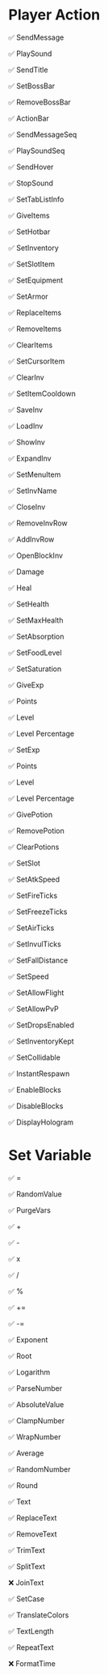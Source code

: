 # Player Action

✅ SendMessage

✅ PlaySound

✅ SendTitle

✅ SetBossBar

✅ RemoveBossBar

✅ ActionBar

✅ SendMessageSeq

✅ PlaySoundSeq

✅ SendHover

✅ StopSound

✅ SetTabListInfo

✅ GiveItems

✅ SetHotbar

✅ SetInventory

✅ SetSlotItem

✅ SetEquipment

✅ SetArmor

✅ ReplaceItems

✅ RemoveItems

✅ ClearItems

✅ SetCursorItem

✅ ClearInv

✅ SetItemCooldown

✅ SaveInv

✅ LoadInv

✅ ShowInv

✅ ExpandInv

✅ SetMenuItem

✅ SetInvName

✅ CloseInv

✅ RemoveInvRow

✅ AddInvRow

✅ OpenBlockInv

✅ Damage

✅ Heal

✅ SetHealth

✅ SetMaxHealth

✅ SetAbsorption

✅ SetFoodLevel

✅ SetSaturation

✅ GiveExp

✅ Points

✅ Level

✅ Level Percentage

✅ SetExp

✅ Points

✅ Level

✅ Level Percentage

✅ GivePotion

✅ RemovePotion

✅ ClearPotions

✅ SetSlot

✅ SetAtkSpeed

✅ SetFireTicks

✅ SetFreezeTicks

✅ SetAirTicks

✅ SetInvulTicks

✅ SetFallDistance

✅ SetSpeed

✅ SetAllowFlight

✅ SetAllowPvP

✅ SetDropsEnabled

✅ SetInventoryKept

✅ SetCollidable

✅ InstantRespawn

✅ EnableBlocks

✅ DisableBlocks

✅ DisplayHologram

# Set Variable

✅ =

✅ RandomValue

✅ PurgeVars

✅ +

✅ -

✅ x

✅ /

✅ %

✅ +=

✅ -=

✅ Exponent

✅ Root

✅ Logarithm

✅ ParseNumber

✅ AbsoluteValue

✅ ClampNumber

✅ WrapNumber

✅ Average

✅ RandomNumber

✅ Round

✅ Text

✅ ReplaceText

✅ RemoveText

✅ TrimText

✅ SplitText

❌  JoinText

✅  SetCase

✅  TranslateColors

✅  TextLength

✅  RepeatText

❌  FormatTime
